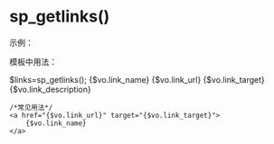 # sp_getlinks()
示例：

<? php
    $links=sp_getlinks();        /*获取友情链接*/
    print_r($links);            /*打印出获取的结果*/
?>
模板中用法：

<php>
    $links=sp_getlinks();
</php>
<foreach name="links" item="vo">
    {$vo.link_name} <!--链接名称-->
    {$vo.link_url} <!--链接地址-->
    {$vo.link_target} <!--打开方式-->
    {$vo.link_description} <!--描述-->
    
    /*常见用法*/
    <a href="{$vo.link_url}" target="{$vo.link_target}">
        {$vo.link_name}
    </a>
</foreach>
